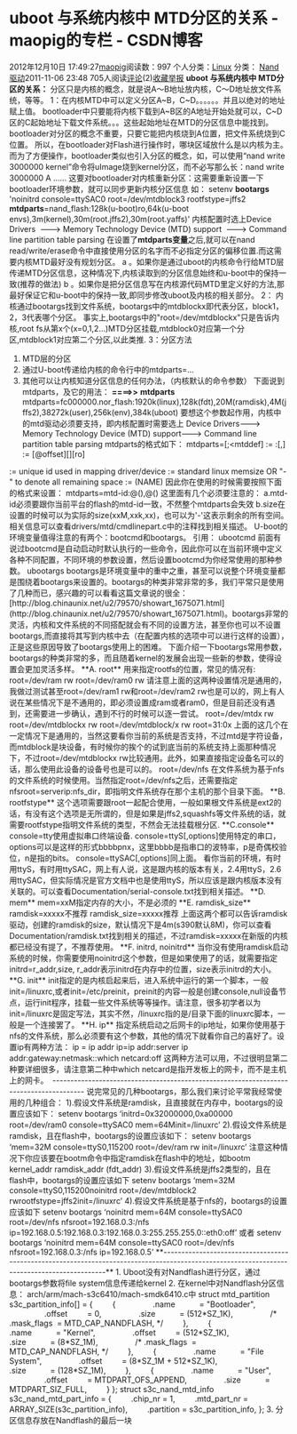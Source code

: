 # uboot 与系统内核中 MTD分区的关系 - maopig的专栏 - CSDN博客
2012年12月10日 17:49:27[maopig](https://me.csdn.net/maopig)阅读数：997
个人分类：[Linux](https://blog.csdn.net/maopig/article/category/850267)
分类： [Nand 驱动](http://blog.csdn.net/flymachine/article/category/922909)2011-11-06 23:48
705人阅读[评论](http://blog.csdn.net/flymachine/article/details/6941925#comments)(2)[收藏]()[举报](http://blog.csdn.net/flymachine/article/details/6941925#report)
**uboot 与系统内核中 MTD分区的关系：**
分区只是内核的概念，就是说A～B地址放内核，C～D地址放文件系统，等等。
1：在内核MTD中可以定义分区A~B，C~D。。。。。。并且以绝对的地址赋上值。
bootloader中只要能将内核下载到A~B区的A地址开始处就可以，C~D区的C起始地址下载文件系统。。。这些起始地址在MTD的分区信息中能找到。
bootloader对分区的概念不重要，只要它能把内核烧到A位置，把文件系统烧到C位置。
所以，在bootloader对Flash进行操作时，哪块区域放什么是以内核为主。
而为了方便操作，bootloader类似也引入分区的概念，如，可以使用“nand write 3000000 kernel”命令将uImage烧到kernel分区，而不必写那么长：nand write 3000000 A ……
这要对bootloader对内核重新分区：这需要重新设置一下bootloader环境参数，就可以同步更新内核分区信息
如：
setenv **bootargs** 'noinitrd console=ttySAC0 root=/dev/mtdblock3 rootfstype=jffs2
**mtdparts**=nand_flash:128k(u-boot)ro,64k(u-boot envs),3m(kernel),30m(root.jffs2),30m(root.yaffs)'
内核配置时选上Device Drivers  ---> Memory Technology Device (MTD) support  ---> 
Command line partition table parsing
在设置了**mtdparts变量**之后,就可以在nand read/write/erase命令中直接使用分区的名字而不必指定分区的偏移位置.而这需要内核MTD最好没有规划分区。
a 。如果你是通过uboot的内核命令行给MTD层传递MTD分区信息，这种情况下,内核读取到的分区信息始终和u-boot中的保持一致(推荐的做法)
b 。如果你是把分区信息写在内核源代码MTD里定义好的方法,那最好保证它和u-boot中的保持一致,即同步修改uboot及内核的相关部分。
2：
内核通过bootargs找到文件系统，bootargs中的mtdblockx即代表分区，block1，2，3代表哪个分区。
事实上,bootargs中的"root=/dev/mtdblockx"只是告诉内核,root fs从第x个(x=0,1,2...)MTD分区挂载,mtdblock0对应第一个分区,mtdblock1对应第二个分区,以此类推.
3：分区方法
1) MTD层的分区
2) 通过U-boot传递给内核的命令行中的mtdparts=...
3) 其他可以让内核知道分区信息的任何办法，（内核默认的命令参数）
下面说到mtdparts，及它的用法：
**====>>**
**mtdparts**
mtdparts=fc000000.nor_flash:1920k(linux),128k(fdt),20M(ramdisk),4M(jffs2),38272k(user),256k(env),384k(uboot)
要想这个参数起作用，内核中的mtd驱动必须要支持，即内核配置时需要选上
Device Drivers---> Memory Technology Device (MTD) support--->
 Command line partition table parsing
mtdparts的格式如下：
mtdparts=<mtddef>[;<mtddef]
<mtddef>:= <mtd-id>:<partdef>[,<partdef>]
<partdef> := <size>[@offset][<name>][ro]
<mtd-id>
:= unique id used in mapping driver/device
<size>:= standard linux memsize OR "-" to denote all remaining space
<name>:= (NAME)
因此你在使用的时候需要按照下面的格式来设置：
mtdparts=mtd-id:<size1>@<offset1>(<name1>),<size2>@<offset2>(<name2>)
这里面有几个必须要注意的：
a.mtd-id必须要跟你当前平台的flash的mtd-id一致，不然整个mtdparts会失效
b.size在设置的时候可以为实际的size(xxM,xxk,xx)，也可以为'-'这表示剩余的所有空间。
相关信息可以查看drivers/mtd/cmdlinepart.c中的注释找到相关描述。
U-boot的环境变量值得注意的有两个：bootcmd和bootargs。
引用：
ubootcmd
前面有说过bootcmd是自动启动时默认执行的一些命令，因此你可以在当前环境中定义各种不同配置，不同环境的参数设置，然后设置bootcmd为你经常使用的那种参数。
ubootargs
bootargs是环境变量中的重中之重，甚至可以说整个环境变量都是围绕着bootargs来设置的。bootargs的种类非常非常的多，我们平常只是使用了几种而已，感兴趣的可以看看这篇文章说的很全：[http://blog.chinaunix.net/u2/79570/showart_1675071.html](http://blog.chinaunix.net/u2/79570/showart_1675071.html)。bootargs非常的灵活，内核和文件系统的不同搭配就会有不同的设置方法，甚至你也可以不设置bootargs,而直接将其写到内核中去（在配置内核的选项中可以进行这样的设置），正是这些原因导致了bootargs使用上的困难。
下面介绍一下bootargs常用参数，bootargs的种类非常的多，而且随着kernel的发展会出现一些新的参数，使得设置会更加灵活多样。
**A. root**
用来指定rootfs的位置，常见的情况有:
root=/dev/ram rw
root=/dev/ram0 rw
请注意上面的这两种设置情况是通用的，我做过测试甚至root=/dev/ram1 rw和root=/dev/ram2
 rw也是可以的，网上有人说在某些情况下是不通用的，即必须设置成ram或者ram0，但是目前还没有遇到，还需要进一步确认，遇到不行的时候可以逐一尝试。
root=/dev/mtdx rw
root=/dev/mtdblockx rw
root=/dev/mtdblock/x rw
root=31:0x
上面的这几个在一定情况下是通用的，当然这要看你当前的系统是否支持，不过mtd是字符设备，而mtdblock是块设备，有时候你的挨个的试到底当前的系统支持上面那种情况下，不过root=/dev/mtdblockx
 rw比较通用。此外，如果直接指定设备名可以的话，那么使用此设备的设备号也是可以的。
root=/dev/nfs
在文件系统为基于nfs的文件系统的时候使用。当然指定root=/dev/nfs之后，还需要指定nfsroot=serverip:nfs_dir，即指明文件系统存在那个主机的那个目录下面。
**B. rootfstype**
这个选项需要跟root一起配合使用，一般如果根文件系统是ext2的话，有没有这个选项是无所谓的，但是如果是jffs2,squashfs等文件系统的话，就需要rootfstype指明文件系统的类型，不然会无法挂载根分区.
**C.console**
console=tty<n>使用虚拟串口终端设备<n>.
console=ttyS<n>[,options]使用特定的串口<n>，options可以是这样的形式bbbbpnx，这里bbbb是指串口的波特率，p是奇偶校验位，n是指的bits。
console=ttySAC<n>[,options]同上面。
看你当前的环境，有时用ttyS<n>，有时用ttySAC<n>，网上有人说，这是跟内核的版本有关，2.4用ttyS<n>，2.6用ttySAC<n>，但实际情况是官方文档中也是使用ttyS<n>，所以应该是跟内核版本没有关联的。可以查看Documentation/serial-console.txt找到相关描述。
**D. mem**
mem=xxM指定内存的大小，不是必须的
**E. ramdisk_size**
ramdisk=xxxxx不推荐
ramdisk_size=xxxxx推荐
上面这两个都可以告诉ramdisk驱动，创建的ramdisk的size，默认情况下是4m(s390默认8M)，你可以查看Documentation/ramdisk.txt找到相关的描述，不过ramdisk=xxxxx在新版的内核都已经没有提了，不推荐使用。
**F. initrd, noinitrd**
当你没有使用ramdisk启动系统的时候，你需要使用noinitrd这个参数，但是如果使用了的话，就需要指定initrd=r_addr,size,
 r_addr表示initrd在内存中的位置，size表示initrd的大小。
**G. init**
init指定的是内核启起来后，进入系统中运行的第一个脚本，一般init=/linuxrc,或者init=/etc/preinit，preinit的内容一般是创建console,null设备节点，运行init程序，挂载一些文件系统等等操作。请注意，很多初学者以为init=/linuxrc是固定写法，其实不然，/linuxrc指的是/目录下面的linuxrc脚本，一般是一个连接罢了。
**H. ip**
指定系统启动之后网卡的ip地址，如果你使用基于nfs的文件系统，那么必须要有这个参数，其他的情况下就看你自己的喜好了。设置ip有两种方法：
ip = ip addr
ip=ip addr:server ip addr:gateway:netmask::which netcard:off
这两种方法可以用，不过很明显第二种要详细很多，请注意第二种中which netcard是指开发板上的网卡，而不是主机上的网卡。
 ---------------------------------------------------------------------------------------
说完常见的几种bootargs，那么我们来讨论平常我经常使用的几种组合：
1).假设文件系统是ramdisk，且直接就在内存中，bootargs的设置应该如下：
setenv bootargs ‘initrd=0x32000000,0xa00000 root=/dev/ram0 console=ttySAC0 mem=64Minit=/linuxrc’
2).假设文件系统是ramdisk，且在flash中，bootargs的设置应该如下：
setenv bootargs ‘mem=32M console=ttyS0,115200 root=/dev/ram rw init=/linuxrc’
注意这种情况下你应该要在bootm命令中指定ramdisk在flash中的地址，如bootm
 kernel_addr ramdisk_addr (fdt_addr)
3).假设文件系统是jffs2类型的，且在flash中，bootargs的设置应该如下
setenv bootargs ‘mem=32M console=ttyS0,115200noinitrd root=/dev/mtdblock2 rwrootfstype=jffs2init=/linuxrc’
4).假设文件系统是基于nfs的，bootargs的设置应该如下
setenv bootargs ‘noinitrd mem=64M console=ttySAC0 root=/dev/nfs nfsroot=192.168.0.3:/nfs ip=192.168.0.5:192.168.0.3:192.168.0.3:255.255.255.0::eth0:off’
或者
setenv bootargs ‘noinitrd mem=64M console=ttySAC0 root=/dev/nfs nfsroot=192.168.0.3:/nfs ip=192.168.0.5’
**--------------------------------------------------------------------------------------------------------------------------------------------**
1. Uboot没有对Nandflash进行分区，通过bootargs参数将file system信息传递给kernel
2. 在kernel中对Nandflash分区信息：
arch/arm/mach-s3c6410/mach-smdk6410.c中
struct mtd_partition s3c_partition_info[] = {
        {
                .name           = "Bootloader",
                .offset         = 0,
                .size           = (512*SZ_1K),
                /* .mask_flags  = MTD_CAP_NANDFLASH, */
        },
        {
                .name           = "Kernel",
                .offset         = (512*SZ_1K),
                .size           = (8*SZ_1M),
                /* .mask_flags  = MTD_CAP_NANDFLASH, */
        },
        {
                .name           = "File System",
                .offset         = (8*SZ_1M + 512*SZ_1K),
                .size           = (128*SZ_1M),
        },
        {
                .name           = "User",
                .offset         = MTDPART_OFS_APPEND,
                .size           = MTDPART_SIZ_FULL,
        }
};
struct s3c_nand_mtd_info s3c_nand_mtd_part_info = {
        .chip_nr = 1,
        .mtd_part_nr = ARRAY_SIZE(s3c_partition_info),
        .partition = s3c_partition_info,
};
3. 分区信息存放在Nandflash的最后一块
